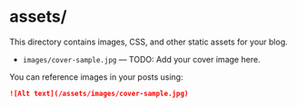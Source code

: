 # assets/

This directory contains images, CSS, and other static assets for your blog.

- `images/cover-sample.jpg` — TODO: Add your cover image here.

You can reference images in your posts using:

```markdown
![Alt text](/assets/images/cover-sample.jpg)
``` 